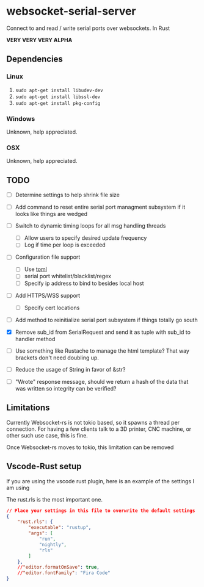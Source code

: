 # websocket-serial-server
Connect to and read / write serial ports over websockets. In Rust

**VERY VERY VERY ALPHA**

## Dependencies

### Linux

1. `sudo apt-get install libudev-dev`
1. `sudo apt-get install libssl-dev`
1. `sudo apt-get install pkg-config`

### Windows

Unknown, help appreciated.

### OSX

Unknown, help appreciated.

## TODO

* [ ] Determine settings to help shrink file size
* [ ] Add command to reset entire serial port managment subsystem
if it looks like things are wedged
* [ ] Switch to dynamic timing loops for all msg handling threads
    * [ ] Allow users to specify desired update frequency
    * [ ] Log if time per loop is exceeded
* [ ] Configuration file support
    * [ ] Use [toml](https://github.com/toml-lang/toml)
    * [ ] serial port whitelist/blacklist/regex
    * [ ] Specify ip address to bind to besides local host
* [ ] Add HTTPS/WSS support
    * [ ] Specify cert locations
* [ ] Add method to reinitialize serial port subsystem if things
totally go south
* [x] Remove sub_id from SerialRequest and send it as tuple
with sub_id to handler method
* [ ] Use something like Rustache to manage the html template? That
way brackets don't need doubling up.
* [ ] Reduce the usage of String in favor of &str?
* [ ] "Wrote" response message, should we return a hash of the data that was written
so integrity can be verified?


## Limitations

Currently Websocket-rs is not tokio based, so it spawns a thread per connection.
For having a few clients talk to a 3D printer, CNC machine, or other 
such use case, this is fine. 

Once Websocket-rs moves to tokio, this limitation can be removed

## Vscode-Rust setup

If you are using the vscode rust plugin, here is an example of
the settings I am using

The rust.rls is the most important one.

``` json
// Place your settings in this file to overwrite the default settings
{
    "rust.rls": {
        "executable": "rustup",
        "args": [
            "run",
            "nightly",
            "rls"
        ]
    },
    //"editor.formatOnSave": true,
    //"editor.fontFamily": "Fira Code"
}
```


